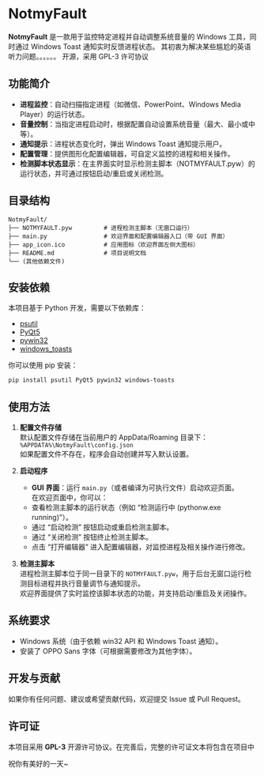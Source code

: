 

# NotmyFault

**NotmyFault** 是一款用于监控特定进程并自动调整系统音量的 Windows 工具，同时通过 Windows Toast 通知实时反馈进程状态。 
其初衷为解决某些尴尬的英语听力问题。。。。。。
开源，采用 GPL-3 许可协议

## 功能简介

- **进程监控**：自动扫描指定进程（如微信、PowerPoint、Windows Media Player）的运行状态。
- **音量控制**：当指定进程启动时，根据配置自动设置系统音量（最大、最小或中等）。
- **通知提示**：进程状态变化时，弹出 Windows Toast 通知提示用户。
- **配置管理**：提供图形化配置编辑器，可自定义监控的进程和相关操作。
- **检测脚本状态显示**：在主界面实时显示检测主脚本（NOTMYFAULT.pyw）的运行状态，并可通过按钮启动/重启或关闭检测。

## 目录结构

```
NotmyFault/
├── NOTMYFAULT.pyw         # 进程检测主脚本（无窗口运行）
├── main.py                # 欢迎界面和配置编辑器入口（带 GUI 界面）
├── app_icon.ico           # 应用图标（欢迎界面左侧大图标）
├── README.md              # 项目说明文档
└── (其他依赖文件)
```

## 安装依赖

本项目基于 Python 开发，需要以下依赖库：

- [psutil](https://pypi.org/project/psutil/)
- [PyQt5](https://pypi.org/project/PyQt5/)
- [pywin32](https://pypi.org/project/pywin32/)
- [windows_toasts](https://pypi.org/project/windows-toasts/)

你可以使用 pip 安装：

```bash
pip install psutil PyQt5 pywin32 windows-toasts
```

## 使用方法

1. **配置文件存储**  
   默认配置文件存储在当前用户的 AppData/Roaming 目录下：  
   `%APPDATA%\NotmyFault\config.json`  
   如果配置文件不存在，程序会自动创建并写入默认设置。

2. **启动程序**  
   - **GUI 界面**：运行 `main.py`（或者编译为可执行文件）启动欢迎页面。  
     在欢迎页面中，你可以：
   - 查看检测主脚本的运行状态（例如 “检测运行中 (pythonw.exe running)”）。
   - 通过 “启动检测” 按钮启动或重启检测主脚本。
   - 通过 “关闭检测” 按钮终止检测主脚本。
   - 点击 “打开编辑器” 进入配置编辑器，对监控进程及相关操作进行修改。

3. **检测主脚本**  
   进程检测主脚本位于同一目录下的 `NOTMYFAULT.pyw`，用于后台无窗口运行检测目标进程并执行音量调节与通知提示。  
   欢迎界面提供了实时监控该脚本状态的功能，并支持启动/重启及关闭操作。

## 系统要求

- Windows 系统（由于依赖 win32 API 和 Windows Toast 通知）。
- 安装了 OPPO Sans 字体（可根据需要修改为其他字体）。

## 开发与贡献

如果你有任何问题、建议或希望贡献代码，欢迎提交 Issue 或 Pull Request。

## 许可证

本项目采用 **GPL-3** 开源许可协议。在完善后，完整的许可证文本将包含在项目中

祝你有美好的一天~
